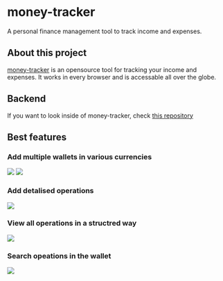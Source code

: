 # money-tracker
A personal finance management tool to track income and expenses.
## About this project
[money-tracker](https://money-tracker.mysterious-hatter.engineer) is an opensource tool for tracking your income and expenses. It works in every browser and is accessable all over the globe.
## Backend
If you want to look inside of money-tracker, check [this repository](https://github.com/mysterious-hatter/money-tracker-api)
## Best features
### Add multiple wallets in various currencies
![](https://github.com/mysterious-hatter/money-tracker/blob/main/photos/create_wallet.png)
![](https://github.com/mysterious-hatter/money-tracker/blob/main/photos/all_wallets.png)
### Add detalised operations
![](https://github.com/mysterious-hatter/money-tracker/blob/main/photos/add_operation.png)
### View all operations in a structred way
![](https://github.com/mysterious-hatter/money-tracker/blob/main/photos/operations_list.png)
### Search opeations in the wallet
![](https://github.com/mysterious-hatter/money-tracker/blob/main/photos/search_operation.png)
